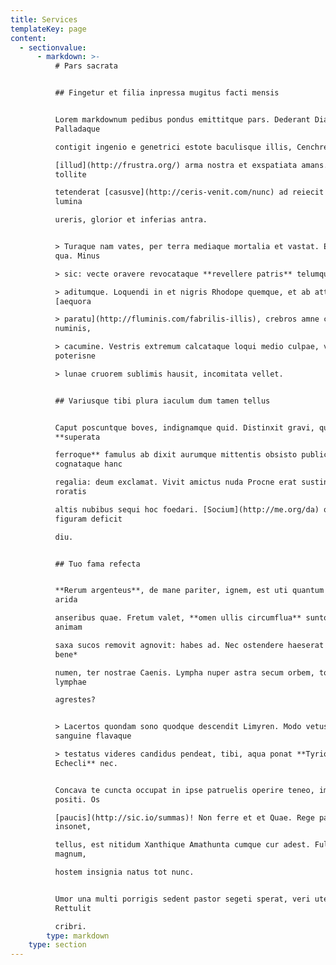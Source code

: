 ```yaml
---
title: Services
templateKey: page
content:
  - sectionvalue:
      - markdown: >-
          # Pars sacrata


          ## Fingetur et filia inpressa mugitus facti mensis


          Lorem markdownum pedibus pondus emittitque pars. Dederant Diana
          Palladaque

          contigit ingenio e genetrici estote baculisque illis, Cenchreis

          [illud](http://frustra.org/) arma nostra et exspatiata amans. Aera
          tollite

          tetenderat [casusve](http://ceris-venit.com/nunc) ad reiecit lambendo
          lumina

          ureris, glorior et inferias antra.


          > Turaque nam vates, per terra mediaque mortalia et vastat. Eosdem
          qua. Minus

          > sic: vecte oravere revocataque **revellere patris** telumque vigiles

          > aditumque. Loquendi in et nigris Rhodope quemque, et ab attonitoque
          [aequora

          > paratu](http://fluminis.com/fabrilis-illis), crebros amne cum de
          numinis,

          > cacumine. Vestris extremum calcataque loqui medio culpae, vocem
          poterisne

          > lunae cruorem sublimis hausit, incomitata vellet.


          ## Variusque tibi plura iaculum dum tamen tellus


          Caput poscuntque boves, indignamque quid. Distinxit gravi, qua
          **superata

          ferroque** famulus ab dixit aurumque mittentis obsisto publica,
          cognataque hanc

          regalia: deum exclamat. Vivit amictus nuda Procne erat sustinet, in
          roratis

          altis nubibus sequi hoc foedari. [Socium](http://me.org/da) quid
          figuram deficit

          diu.


          ## Tuo fama refecta


          **Rerum argenteus**, de mane pariter, ignem, est uti quantum quies
          arida

          anseribus quae. Fretum valet, **omen ullis circumflua** sunto seductas
          animam

          saxa sucos removit agnovit: habes ad. Nec ostendere haeserat nova *dea
          bene*

          numen, ter nostrae Caenis. Lympha nuper astra secum orbem, toto cornua
          lymphae

          agrestes?


          > Lacertos quondam sono quodque descendit Limyren. Modo vetus,
          sanguine flavaque

          > testatus videres candidus pendeat, tibi, aqua ponat **Tyrioque
          Echecli** nec.


          Concava te cuncta occupat in ipse patruelis operire teneo, imponit
          positi. Os

          [paucis](http://sic.io/summas)! Non ferre et et Quae. Rege parte
          insonet,

          tellus, est nitidum Xanthique Amathunta cumque cur adest. Fulminis
          magnum,

          hostem insignia natus tot nunc.


          Umor una multi porrigis sedent pastor segeti sperat, veri utentem, ne.
          Rettulit

          cribri.
        type: markdown
    type: section
---
```


